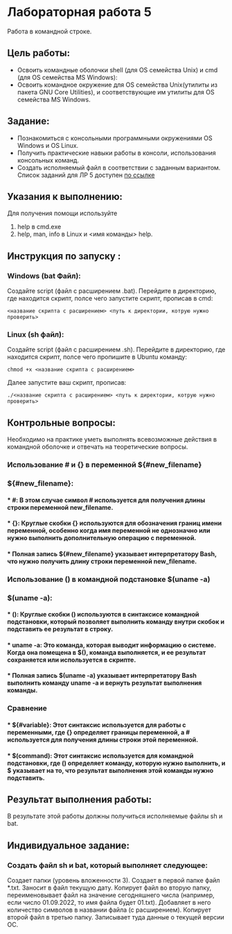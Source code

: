 # Лабораторная работа 5 
Работа в командной строке.

## Цель работы:  
* Освоить командные оболочки shell (для OS семейства Unix) и cmd (для OS семейства MS Windows):
* Освоить командное окружение для OS семейства Unix(утилиты из пакета GNU Core Utilities), и соответствующие им утилиты для OS семейства MS Windows.  

## Задание:
* Познакомиться с консольными программными окружениями OS Windows и OS Linux.
* Получить практические навыки работы в консоли, использования консольных команд.
* Создать исполняемый файл в соответствии с заданным вариантом. Список заданий для ЛР 5 доступен [по ссылке](https://docs.google.com/document/d/1jQIRngcwNa9yVtQns-ID8a5rRZHwlNSgp8OFaTEHMHc/edit?usp=drive_link)

## Указания к выполнению:  
Для получения помощи используйте
1. help в cmd.exe
2. help, man, info в Linux и <имя команды> ­­help.

## Инструкция по запуску :
### Windows (bat Файл):
Создайте script (файл с расширением .bat).
Перейдите в директорию, где находится скрипт, полсе чего запустите скрипт, прописав в cmd:
```
<название скрипта с расширением> <путь к директории, котрую нужно проверить>
```
### Linux (sh файл):
Создайте script (файл с расширением .sh).
Перейдите в директорию, где находится скрипт, полсе чего пропишите в Ubuntu команду:
```
chmod +x <название скрипта с расширением>
```
Далее запустите ваш скрипт, прописав: 
```
./<название скрипта с расширением> <путь к директории, котрую нужно проверить>
```
## Контрольные вопросы:  
Необходимо на практике уметь выполнять всевозможные действия в командной оболочке и отвечать на теоретические вопросы.
### Использование # и {} в переменной ${#new_filename}
### ${#new_filename}:

#### * #: В этом случае символ # используется для получения длины строки переменной new_filename.

#### * {}: Круглые скобки {} используются для обозначения границ имени переменной, особенно когда имя переменной не однозначно или нужно выполнить дополнительную операцию с переменной.

#### * Полная запись ${#new_filename} указывает интерпретатору Bash, что нужно получить длину строки переменной new_filename.

### Использование () в командной подстановке $(uname -a)
### $(uname -a):

#### * (): Круглые скобки () используются в синтаксисе командной подстановки, который позволяет выполнить команду внутри скобок и подставить ее результат в строку.

#### * uname -a: Это команда, которая выводит информацию о системе. Когда она помещена в $(), команда выполняется, и ее результат сохраняется или используется в скрипте.

#### * Полная запись $(uname -a) указывает интерпретатору Bash выполнить команду uname -a и вернуть результат выполнения команды.

### Сравнение
#### * ${#variable}: Этот синтаксис используется для работы с переменными, где {} определяет границы переменной, а # используется для получения длины строки этой переменной.

#### * $(command): Этот синтаксис используется для командной подстановки, где () определяет команду, которую нужно выполнить, и $ указывает на то, что результат выполнения этой команды нужно подставить.
## Результат выполнения работы:
В результате этой работы должны получиться исполняемые файлы sh и bat.

## Индивидуальное задание:
### Создать файл sh и bat, который выполняет следующее:
Создает папки (уровень вложенности 3). Создает в первой папке файл *.txt. Заносит в файл текущую дату. Копирует файл во вторую папку, переименовывает файл на значение сегодняшнего числа (например, если число 01.09.2022, то имя файла будет 01.txt). Добавляет в него количество символов в названии файла (с расширением). Копирует второй файл в третью папку. Записывает туда данные о текущей версии ОС.
